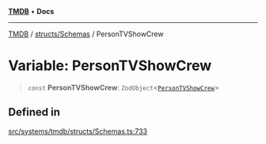 [**TMDB**](../../../README.md) • **Docs**

***

[TMDB](../../../README.md) / [structs/Schemas](../README.md) / PersonTVShowCrew

# Variable: PersonTVShowCrew

> `const` **PersonTVShowCrew**: `ZodObject`\<[`PersonTVShowCrew`](../type-aliases/PersonTVShowCrew.md)\>

## Defined in

[src/systems/tmdb/structs/Schemas.ts:733](https://github.com/Norviah/media-hub/blob/65ee01fce9c30692d28d2f4e608ea7f18b4d7381/src/systems/tmdb/structs/Schemas.ts#L733)
